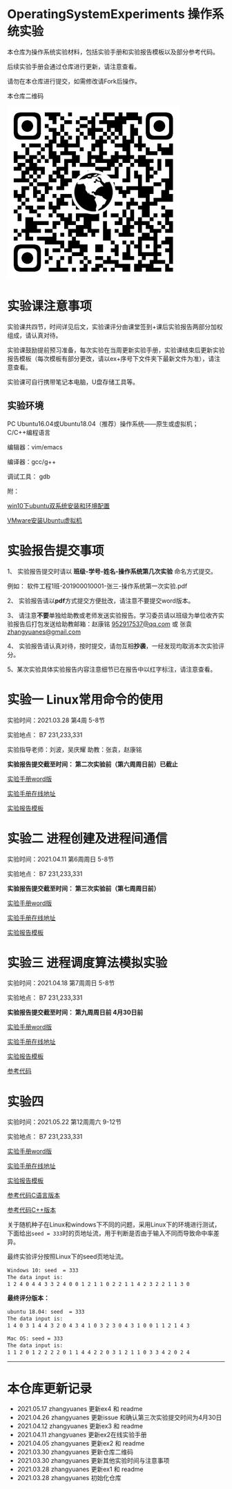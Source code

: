 # OperatingSystemExperiments 操作系统实验

本仓库为操作系统实验材料，包括实验手册和实验报告模板以及部分参考代码。

后续实验手册会通过仓库进行更新，请注意查看。

请勿在本仓库进行提交，如需修改请Fork后操作。

本仓库二维码

![osex](osex.png)

# 实验课注意事项

实验课共四节，时间详见后文，实验课评分由课堂签到+课后实验报告两部分加权组成，请认真对待。

实验课鼓励提前预习准备，每次实验在当周更新实验手册，实验课结束后更新实验报告模板（每次模板有部分更改，请以ex+序号下文件夹下最新文件为准），请注意查看。

实验课可自行携带笔记本电脑，U盘存储工具等。

## 实验环境

PC Ubuntu16.04或Ubuntu18.04（推荐）操作系统——原生或虚拟机； C/C++编程语言

编辑器：vim/emacs

编译器：gcc/g++

调试工具： gdb

附：

[win10下ubuntu双系统安装和环境配置](https://www.bilibili.com/read/cv6081937)

[VMware安装Ubuntu虚拟机](https://zhuanlan.zhihu.com/p/38797088)

# 实验报告提交事项

1、 实验报告提交时请以 **班级-学号-姓名-操作系统第几次实验** 命名方式提交。

例如： 软件工程1班-201900010001-张三-操作系统第一次实验.pdf

2、 实验报告请以**pdf**方式提交方便批改，请注意不要提交word版本。

3、 请注意**不要**单独给助教或老师发送实验报告。学习委员请以班级为单位收齐实验报告后打包发送给助教邮箱：赵康铭 952917537@qq.com 或 张袁 zhangyuanes@gmail.com

4、 实验报告请认真对待，按时提交，请勿互相**抄袭**，一经发现均取消本次实验评分。

5、某次实验具体实验报告内容注意细节已在报告中以红字标注，请注意查看。

# 实验一 Linux常用命令的使用

实验时间：2021.03.28 第4周 5-8节 

实验地点： B7 231,233,331

实验指导老师：刘波，吴庆耀  助教：张袁，赵康铭

**实验报告提交截至时间： 第二次实验前（第六周周日前）已截止**

[实验手册word版](ex1/Lab1Linux常用命令的使用.doc)

[实验手册在线地址](https://www.zybuluo.com/yanbo01haomiao/note/1785787)

[实验报告模板](ex1/操作系统第一次实验报告模板.doc)

# 实验二 进程创建及进程间通信

实验时间：2021.04.11 第6周周日 5-8节 

实验地点： B7 231,233,331

**实验报告提交截至时间： 第三次实验前（第七周周日前）**

[实验手册word版](ex2/Lab2进程创建及进程间通信.doc)

[实验手册在线地址](https://www.zybuluo.com/yanbo01haomiao/note/1787514)

[实验报告模板](ex2/操作系统第二次实验报告模板.doc)

# 实验三 进程调度算法模拟实验

实验时间：2021.04.18 第7周周日 5-8节 

实验地点： B7 231,233,331

**实验报告提交截至时间： 第九周周日前 4月30日前**

[实验手册word版](ex3/Lab3进程调度.doc)

[实验手册在线地址](https://www.zybuluo.com/yanbo01haomiao/note/1789121)

[实验报告模板](ex3/操作系统第三次实验报告模板.doc)

[参考代码](ex3/pcb.c)

# 实验四

实验时间：2021.05.22 第12周周六 9-12节 

实验地点： B7 231,233,331

[实验手册word版](ex4/Lab4存储管理.doc)

[实验手册在线地址](https://www.zybuluo.com/yanbo01haomiao/note/1794341)

[实验报告模板](ex4/操作系统第四次实验报告模板.doc)

[参考代码C语言版本](ex4/page-management.c)

[参考代码C++版本](ex4/page-management.cpp)

关于随机种子在Linux和windows下不同的问题，采用Linux下的环境进行测试，下面给出`seed = 333`时的页地址流，用于判断是否由于输入不同而导致命中率差异。

最终实验评分按照Linux下的seed页地址流。

```
Windows 10: seed  = 333
The data input is: 
1 2 4 0 4 4 3 3 2 4 0 0 1 2 1 1 0 2 2 1 1 4 2 3 2 2 1 1 3 0 
```

**最终评分版本：**
```
ubuntu 18.04: seed  = 333
The data input is: 
1 4 0 3 1 4 4 3 2 0 4 3 4 1 0 3 2 3 0 4 3 1 0 0 1 1 2 1 4 3 
```

```
Mac OS: seed = 333
The data input is: 
1 1 2 0 1 2 2 2 2 0 1 1 4 4 2 2 0 3 1 2 1 1 0 3 3 4 2 0 2 4
```

---

# 本仓库更新记录

- 2021.05.17 zhangyuanes 更新ex4 和 readme
- 2021.04.26 zhangyuanes 更新issue 和确认第三次实验提交时间为4月30日
- 2021.04.12 zhangyuanes 更新ex3 和 readme
- 2021.04.11 zhangyuanes 更新ex2在线实验手册
- 2021.04.05 zhangyuanes 更新ex2 和 readme
- 2021.03.30 zhangyuanes 更新仓库二维码
- 2021.03.30 zhangyuanes 更新其他实验时间与注意事项
- 2021.03.28 zhangyuanes 更新ex1 和 readme
- 2021.03.28 zhangyuanes 初始化仓库
